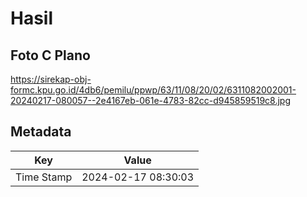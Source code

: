 # Hasil

## Foto C Plano

https://sirekap-obj-formc.kpu.go.id/4db6/pemilu/ppwp/63/11/08/20/02/6311082002001-20240217-080057--2e4167eb-061e-4783-82cc-d945859519c8.jpg


## Metadata

| Key        | Value               |
| ---------- | ------------------- |
| Time Stamp | 2024-02-17 08:30:03 |



